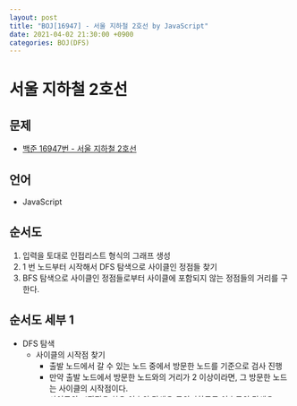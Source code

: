 ```yaml
---
layout: post
title: "BOJ[16947] - 서울 지하철 2호선 by JavaScript"
date: 2021-04-02 21:30:00 +0900
categories: BOJ(DFS)
---
```


# 서울 지하철 2호선

## 문제

- [백준 16947번 - 서울 지하철 2호선](https://www.acmicpc.net/problem/16947)

## 언어

- JavaScript

## 순서도

1. 입력을 토대로 인접리스트 형식의 그래프 생성
2. 1 번 노드부터 시작해서 DFS 탐색으로 사이클인 정점들 찾기
3. BFS 탐색으로 사이클인 정점들로부터 사이클에 포함되지 않는 정점들의 거리를 구한다.

## 순서도 세부 1

- DFS 탐색
  - 사이클의 시작점 찾기
    - 출발 노드에서 갈 수 있는 노드 중에서 방문한 노드를 기준으로 검사 진행
    - 만약 출발 노드에서 방문한 노드와의 거리가 2 이상이라면, 그 방문한 노드는 사이클의 시작점이다.
    - 사이클의 시작점을 찾은 이후의 탐색은 무의미하므로 이후로의 탐색은 return 처리
  - 사이클에 포함되는 정점들에 대해서 마킹
    - 재귀 호출이 반환되는 부분에서 맨 처음 호출했을 때까지 올라감
    - 올라가면서 사이클의 시작점 전까지 모두 사이클에 포함됨을 마킹

## 순서도 세부 2

- BFS 탐색
  - 사이클에 포함되는 정점들은 방문 처리만 진행
  - 사이클에 포함되지 않는 정점들은 방문 처리에 추가로 거리를 기록

## 문제 풀이 step 1

- 사이클을 찾고, 사이클에 포함되지 않는 정점들은 사이클로부터의 거리를 구해야 합니다.
- DFS 탐색을 통해서 사이클을 찾아야 합니다.
  - 이는 예전에 풀었던 Two Dots 문제에서 영감을 얻을 수 있습니다.
  - 영감은 바로 사이클의 시작점이 되기 위한 조건입니다.
  - 그 조건은 서로 다른 점이어야 하며, 거리 차이가 2 이상 나야 한다는 것입니다. (거리차이는 그래프의 모양에 영향 받음)
  - 이렇게 사이클의 시작점을 찾았으면, 사이클에 포함되는 정점들을 찾아야 합니다. (상당히 어려운 부분)
    - DFS 탐색 재귀 호출을 반환하면서 사이클에 포함되는 정점들에 대해서 사이클에 포함된다는 것을 마킹하면 됩니다.
    - 반환 했을 때 사이클인 노드로부터 반환되었을 때의 노드만 사이클에 포함된다고 마킹합니다.
    - 그리고 사이클의 시작점이면 이후의 반환에 대해서는 마킹을 하지 않습니다.

## 후기

- 꼭 다시 풀어볼 문제입니다.
- 이 문제를 해결하기 위해서 거의 3 ~ 4 시간은 사용한 것 같습니다.
- DFS 탐색에 대해서 더 깊게 배울 수 있었고, 추가로 재귀 호출에 대해서 더욱 깊게 배울 수 있었습니다.

## 소스 코드 1

```jsx
const input = require("fs").readFileSync("/dev/stdin").toString().split("\n");

class Queue {
	constructor() {
		this.bucket = [];
		this.front = -1;
		this.rear = -1;
	}

	enqueue(data) {
		this.bucket[++this.front] = data;
	}

	dequeue() {
		if (!this.isEmpty()) return this.bucket[++this.rear];
	}

	isEmpty() {
		return this.front === this.rear;
	}
}

let find = 0;

const DFS = (n, graph, dist, cycle, from, depth) => {
	// 사이클의 시작점을 찾으면 이후의 탐색은 무의미
	if (find) return;

	// 현재의 노드에서 갈 수 있는 노드들 중에서 방문한 노드들 기준으로 비교 진행
	// 사이클이라면 거리 차이가 2 이상 남
	for (let i = 0; i < graph[from].length; i++) {
		const to = graph[from][i];
		if (dist[to] === 0) continue;

		// 사이클의 시작점을 찾았으면 시작점을 기록하고 현재의 점이 사이클이 포함됨을 표시
		if (Math.abs(dist[from] - dist[to]) >= 2) {
			find = to;
			cycle[from] = true;
			return;
		}
	}

	// 현재의 노드에서 갈 수 있는 노드 들 중에서 방문하지 않은 노드들 기준으로 탐색 진행
	for (let i = 0; i < graph[from].length; i++) {
		const to = graph[from][i];
		if (dist[to] !== 0) continue;

		dist[to] = depth + 1;
		DFS(n, graph, dist, cycle, to, depth + 1);

		// 재귀 호출이 반환되면서 사이클의 시작점 전까지의 노드들을 사이클에 포함시킴
		if (cycle[find]) return;
		// 반환 시 사이클인 노드로부터 반환 되었을 때만 사이클에 포함시킴
		if (cycle[to]) cycle[from] = true;
	}
};

const BFS = (graph, cycle, visited, dist, find) => {
	const queue = new Queue();
	visited[find] = true;
	queue.enqueue(find);

	// 사이클에 포함되지 않는 노드들만 거리 값을 계산
	while (!queue.isEmpty()) {
		const from = queue.dequeue();

		for (let i = 0; i < graph[from].length; i++) {
			const to = graph[from][i];
			if (visited[to]) continue;

			visited[to] = true;
			if (!cycle[to]) dist[to] = dist[from] + 1;
			queue.enqueue(to);
		}
	}
};

const solution = (input) => {
	const n = parseInt(input[0]);
	const graph = Array.from({length: n + 1}, () => []);
	for (let i = 1; i < n + 1; i++) {
		const [from, to] = input[i].split(" ").map(Number);

		graph[from].push(to);
		graph[to].push(from);
	}

	const cycle = Array.from({length: n + 1}, () => false);
	let dist = Array.from({length: n + 1}, () => 0);
	// DFS 탐색을 하며 사이클인 정점들 찾기
	dist[1] = 1;
	DFS(n, graph, dist, cycle, 1, 1);

	dist = Array.from({length: n + 1}, () => 0);
	const visited = Array.from({length: n + 1}, () => false);
	// BFS 탐색을 하며 역과 순환선 사이의 거리 구하기
	BFS(graph, cycle, visited, dist, find);

	// 의미상 편리하게 하기 위한 0 번 index 값 제거
	dist.shift();

	return dist.join(" ");
};

console.log(solution(input));
```
